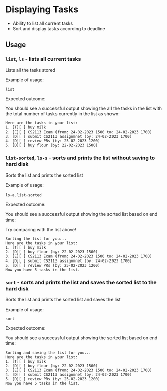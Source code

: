 # Displaying Tasks

- Ability to list all current tasks
- Sort and display tasks according to deadline

## Usage

### `list`, `ls` - lists all current tasks

Lists all the tasks stored

Example of usage:

`list`

Expected outcome:

You should see a successful output showing the
all the tasks in the list with the total number of tasks
currently in the list as shown:

```
Here are the tasks in your list:
1. [T][ ] buy milk
2. [E][ ] CS2113 Exam (from: 24-02-2023 1500 to: 24-02-2023 1700)
3. [D][ ] submit CS2113 assignmnet (by: 24-02-2023 1700)
4. [D][ ] review PRs (by: 25-02-2023 1200)
5. [D][ ] buy flour (by: 22-02-2023 1500)
```

### `list-sorted`, `ls-s` - sorts and prints the list without saving to hard disk

Sorts the list and prints the sorted list

Example of usage:

`ls-a`, `list-sorted`

Expected outcome:

You should see a successful output showing the
sorted list based on end time:

Try comparing with the list above!

```
Sorting the list for you...
Here are the tasks in your list:
1. [T][ ] buy milk
2. [D][ ] buy flour (by: 22-02-2023 1500)
3. [E][ ] CS2113 Exam (from: 24-02-2023 1500 to: 24-02-2023 1700)
4. [D][ ] submit CS2113 assignmnet (by: 24-02-2023 1700)
5. [D][ ] review PRs (by: 25-02-2023 1200)
Now you have 5 tasks in the list.
```

### `sort` - sorts and prints the list and saves the sorted list to the hard disk

Sorts the list and prints the sorted list and saves the list

Example of usage:

`sort`

Expected outcome:

You should see a successful output showing the
sorted list based on end time:

```
Sorting and saving the list for you...
Here are the tasks in your list:
1. [T][ ] buy milk
2. [D][ ] buy flour (by: 22-02-2023 1500)
3. [E][ ] CS2113 Exam (from: 24-02-2023 1500 to: 24-02-2023 1700)
4. [D][ ] submit CS2113 assignmnet (by: 24-02-2023 1700)
5. [D][ ] review PRs (by: 25-02-2023 1200)
Now you have 5 tasks in the list.
```



